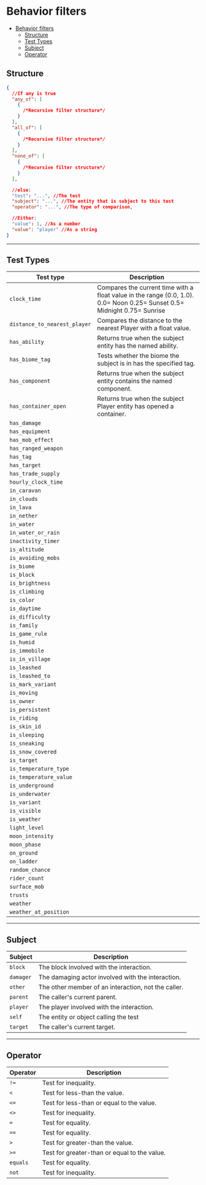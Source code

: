 # Behavior filters

- [Behavior filters](#behavior-filters)
  - [Structure](#structure)
  - [Test Types](#test-types)
  - [Subject](#subject)
  - [Operator](#operator)

## Structure

```json
{
  //If any is true
  "any_of": [
    {
      /*Recursive filter structure*/
    }
  ],
  "all_of": [
    {
      /*Recursive filter structure*/
    }
  ],
  "none_of": [
    {
      /*Recursive filter structure*/
    }
  ],

  //else:
  "test": "...", //The test
  "subject": "...", //The entity that is subject to this test
  "operator": "...", //The type of comparison,

  //Either:
  "value": 1, //As a number
  "value": "player" //As a string
}
```

---

## Test Types

| Test type                    | Description                                                                                                              |
| ---------------------------- | ------------------------------------------------------------------------------------------------------------------------ |
| `clock_time`                 | Compares the current time with a float value in the range (0.0, 1.0). 0.0= Noon 0.25= Sunset 0.5= Midnight 0.75= Sunrise |
| `distance_to_nearest_player` | Compares the distance to the nearest Player with a float value.                                                          |
| `has_ability`                | Returns true when the subject entity has the named ability.                                                              |
| `has_biome_tag`              | Tests whether the biome the subject is in has the specified tag.                                                         |
| `has_component`              | Returns true when the subject entity contains the named component.                                                       |
| `has_container_open`         | Returns true when the subject Player entity has opened a container.                                                      |
| `has_damage`                 |                                                                                                                          |
| `has_equipment`              |                                                                                                                          |
| `has_mob_effect`             |                                                                                                                          |
| `has_ranged_weapon`          |                                                                                                                          |
| `has_tag`                    |                                                                                                                          |
| `has_target`                 |                                                                                                                          |
| `has_trade_supply`           |                                                                                                                          |
| `hourly_clock_time`          |                                                                                                                          |
| `in_caravan`                 |                                                                                                                          |
| `in_clouds`                  |                                                                                                                          |
| `in_lava`                    |                                                                                                                          |
| `in_nether`                  |                                                                                                                          |
| `in_water`                   |                                                                                                                          |
| `in_water_or_rain`           |                                                                                                                          |
| `inactivity_timer`           |                                                                                                                          |
| `is_altitude`                |                                                                                                                          |
| `is_avoiding_mobs`           |                                                                                                                          |
| `is_biome`                   |                                                                                                                          |
| `is_block`                   |                                                                                                                          |
| `is_brightness`              |                                                                                                                          |
| `is_climbing`                |                                                                                                                          |
| `is_color`                   |                                                                                                                          |
| `is_daytime`                 |                                                                                                                          |
| `is_difficulty`              |                                                                                                                          |
| `is_family`                  |                                                                                                                          |
| `is_game_rule`               |                                                                                                                          |
| `is_humid`                   |                                                                                                                          |
| `is_immobile`                |                                                                                                                          |
| `is_in_village`              |                                                                                                                          |
| `is_leashed`                 |                                                                                                                          |
| `is_leashed_to`              |                                                                                                                          |
| `is_mark_variant`            |                                                                                                                          |
| `is_moving`                  |                                                                                                                          |
| `is_owner`                   |                                                                                                                          |
| `is_persistent`              |                                                                                                                          |
| `is_riding`                  |                                                                                                                          |
| `is_skin_id`                 |                                                                                                                          |
| `is_sleeping`                |                                                                                                                          |
| `is_sneaking`                |                                                                                                                          |
| `is_snow_covered`            |                                                                                                                          |
| `is_target`                  |                                                                                                                          |
| `is_temperature_type`        |                                                                                                                          |
| `is_temperature_value`       |                                                                                                                          |
| `is_underground`             |                                                                                                                          |
| `is_underwater`              |                                                                                                                          |
| `is_variant`                 |                                                                                                                          |
| `is_visible`                 |                                                                                                                          |
| `is_weather`                 |                                                                                                                          |
| `light_level`                |                                                                                                                          |
| `moon_intensity`             |                                                                                                                          |
| `moon_phase`                 |                                                                                                                          |
| `on_ground`                  |                                                                                                                          |
| `on_ladder`                  |                                                                                                                          |
| `random_chance`              |                                                                                                                          |
| `rider_count`                |                                                                                                                          |
| `surface_mob`                |                                                                                                                          |
| `trusts`                     |                                                                                                                          |
| `weather`                    |                                                                                                                          |
| `weather_at_position`        |                                                                                                                          |

---

## Subject

| Subject   | Description                                         |
| --------- | --------------------------------------------------- |
| `block`   | The block involved with the interaction.            |
| `damager` | The damaging actor involved with the interaction.   |
| `other`   | The other member of an interaction, not the caller. |
| `parent`  | The caller's current parent.                        |
| `player`  | The player involved with the interaction.           |
| `self`    | The entity or object calling the test               |
| `target`  | The caller's current target.                        |

---

## Operator

| Operator | Description                                  |
| -------- | -------------------------------------------- |
| `!=`     | Test for inequality.                         |
| `<`      | Test for less-than the value.                |
| `<=`     | Test for less-than or equal to the value.    |
| `<>`     | Test for inequality.                         |
| `=`      | Test for equality.                           |
| `==`     | Test for equality.                           |
| `>`      | Test for greater-than the value.             |
| `>=`     | Test for greater-than or equal to the value. |
| `equals` | Test for equality.                           |
| `not`    | Test for inequality.                         |
